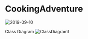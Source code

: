 # CookingAdventure

![2019-09-10](https://user-images.githubusercontent.com/46573628/64584348-892a2b80-d3be-11e9-9948-5c9d7be7849d.png)

Class Diagram
![ClassDiagram1](https://user-images.githubusercontent.com/46573628/64584152-e8d40700-d3bd-11e9-84c3-f2fb68c2e1ff.png)
